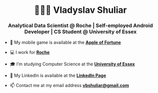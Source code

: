 <h1 align="center">👨🏻‍💻 Vladyslav Shuliar</h1>
<h3 align="center">Analytical Data Scientist @ Roche | Self-employed Android Developer | CS Student @ University of Essex</h3>

- 🍎 My mobile game is available at the **[Apple of Fortune](https://play.google.com/store/apps/details?id=com.vbshuliar.apple_of_fortune)**

- 💻 I work for **[Roche](https://www.roche.com/)**

- 🎓 I’m studying Computer Science at the **[University of Essex](https://www.essex.ac.uk/)**

- 🔎 My LinkedIn is available at the **[LinkedIn Page](https://www.linkedin.com/in/vbshuliar/)**

- 📫 Contact me at my email address **vbshuliar@gmail.com**

